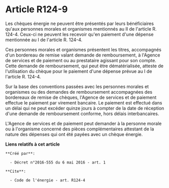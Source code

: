 # Article R124-9

Les chèques énergie ne peuvent être présentés par leurs bénéficiaires qu'aux personnes morales et organismes mentionnés au II
de l'article R. 124-4. Ceux-ci ne peuvent les recevoir qu'en paiement d'une dépense mentionnée au I de l'article R. 124-4. 

Ces personnes morales et organismes présentent les titres, accompagnés d'un bordereau de remise valant demande de
remboursement, à l'Agence de services et de paiement ou au prestataire agissant pour son compte. Cette demande de
remboursement, qui peut être dématérialisée, atteste de l'utilisation du chèque pour le paiement d'une dépense prévue au I de
l'article R. 124-4. 

Sur la base des conventions passées avec les personnes morales et organismes ou des demandes de remboursement accompagnées
des bordereaux de remise de chèques, l'Agence de services et de paiement effectue le paiement par virement bancaire. Le
paiement est effectué dans un délai qui ne peut excéder quinze jours à compter de la date de réception d'une demande de
remboursement conforme, hors délais interbancaires. 

L'Agence de services et de paiement peut demander à la personne morale ou à l'organisme concerné des pièces complémentaires
attestant de la nature des dépenses qui ont été payées avec un chèque énergie.

**Liens relatifs à cet article**

	**Créé par**:

	  - Décret n°2016-555 du 6 mai 2016 - art. 1

	**Cite**:

	  - Code de l'énergie - art. R124-4
